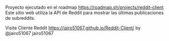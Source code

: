 Proyecto ejecutado en el roadmap
https://roadmap.sh/projects/reddit-client 
Este sitio web utiliza la API de Reddit para mostrar las últimas publicaciones de subreddits.

Visite Cliente Reddit  https://jairo51067.github.io/Reddit-Client/
 by @jairo51067 jairo51067
